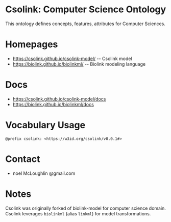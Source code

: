 Csolink: Computer Science Ontology
=======
This ontology defines concepts, features, attributes for Computer Sciences.

# Homepages
* https://csolink.github.io/csolink-model/ -- Csolink model
* https://biolink.github.io/biolinkml/ -- Biolink modeling language

# Docs
* https://csolink.github.io/csolink-model/docs
* https://biolink.github.io/biolinkml/docs

# Vocabulary Usage
    @prefix csolink: <https://w3id.org/csolink/v0.0.1#>

# Contact
* noel McLoughlin @gmail.com

# Notes
Csolink was originally forked of biolink-model for computer science domain.
Csolink leverages `biolinkml` (alias `linkml`) for model transformations.
